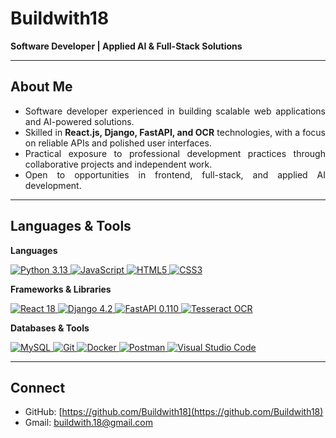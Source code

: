 # Buildwith18

<div align="left">
  <strong>Software Developer | Applied AI & Full-Stack Solutions</strong>
  
</div>

---

## About Me

- <div align="justify">Software developer experienced in building scalable web applications and AI-powered solutions.</div>
- <div align="justify">Skilled in <strong>React.js, Django, FastAPI, and OCR</strong> technologies, with a focus on reliable APIs and polished user interfaces.</div>
- <div align="justify">Practical exposure to professional development practices through collaborative projects and independent work.</div>
- <div align="justify">Open to opportunities in frontend, full-stack, and applied AI development.</div>

---

## Languages & Tools

<div align="left">
  <p><strong>Languages</strong></p>

  <a href="https://www.python.org/" target="_blank">
    <img alt="Python 3.13" src="https://img.shields.io/badge/Python-3.13-3776AB?logo=python&logoColor=white&style=for-the-badge">
  </a>
  <a href="https://developer.mozilla.org/docs/Web/JavaScript" target="_blank">
    <img alt="JavaScript" src="https://img.shields.io/badge/JavaScript-ES6%2B-F7DF1E?logo=javascript&logoColor=000000&style=for-the-badge">
  </a>
  <a href="https://developer.mozilla.org/docs/Web/HTML" target="_blank">
    <img alt="HTML5" src="https://img.shields.io/badge/HTML5-E34F26?logo=html5&logoColor=white&style=for-the-badge">
  </a>
  <a href="https://developer.mozilla.org/docs/Web/CSS" target="_blank">
    <img alt="CSS3" src="https://img.shields.io/badge/CSS3-1572B6?logo=css3&logoColor=white&style=for-the-badge">
  </a>

  <p><strong>Frameworks & Libraries</strong></p>
  <a href="https://react.dev/" target="_blank">
    <img alt="React 18" src="https://img.shields.io/badge/React-18-61DAFB?logo=react&logoColor=000000&style=for-the-badge">
  </a>
  <a href="https://www.djangoproject.com/" target="_blank">
    <img alt="Django 4.2" src="https://img.shields.io/badge/Django-4.2-092E20?logo=django&logoColor=white&style=for-the-badge">
  </a>
  <a href="https://fastapi.tiangolo.com/" target="_blank">
    <img alt="FastAPI 0.110" src="https://img.shields.io/badge/FastAPI-0.110-009688?logo=fastapi&logoColor=white&style=for-the-badge">
  </a>
  <a href="https://github.com/tesseract-ocr/tesseract" target="_blank">
    <img alt="Tesseract OCR" src="https://img.shields.io/badge/Tesseract%20OCR-000000?style=for-the-badge">
  </a>

  <p><strong>Databases & Tools</strong></p>

  <a href="https://www.mysql.com/" target="_blank">
    <img alt="MySQL" src="https://img.shields.io/badge/MySQL-4479A1?logo=mysql&logoColor=white&style=for-the-badge">
  </a>
  <a href="https://git-scm.com/" target="_blank">
    <img alt="Git" src="https://img.shields.io/badge/Git-F05032?logo=git&logoColor=white&style=for-the-badge">
  </a>
  <a href="https://www.docker.com/" target="_blank">
    <img alt="Docker" src="https://img.shields.io/badge/Docker-2496ED?logo=docker&logoColor=white&style=for-the-badge">
  </a>
  <a href="https://www.postman.com/" target="_blank">
    <img alt="Postman" src="https://img.shields.io/badge/Postman-FF6C37?logo=postman&logoColor=white&style=for-the-badge">
  </a>
  <a href="https://code.visualstudio.com/" target="_blank">
    <img alt="Visual Studio Code" src="https://img.shields.io/badge/VS%20Code-007ACC?logo=visualstudiocode&logoColor=white&style=for-the-badge">
  </a>

</div>

---

## Connect

- GitHub: [https://github.com/Buildwith18](https://github.com/Buildwith18)
- Gmail: [buildwith.18@gmail.com](mailto:buildwith.18@gmail.com)
